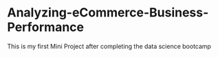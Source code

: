 # Analyzing-eCommerce-Business-Performance
This is my first Mini Project after completing the data science bootcamp
